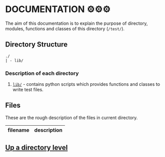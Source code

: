 # DOCUMENTATION ⚙⚙⚙
The aim of this documentation is to explain the purpose of directory, modules, functions and classes of this directory (`/test/`). 

## Directory Structure

```
./
| - lib/
```

### Description of each directory
1. [`lib/`](../lib/.doc/main.md) - contains python scripts which provides functions and classes to write test files. 
 
## Files
These are the rough description of the files in current directory.

| filename | description |
| ----- | ----- |

## [Up a directory level](../../DOC.md)